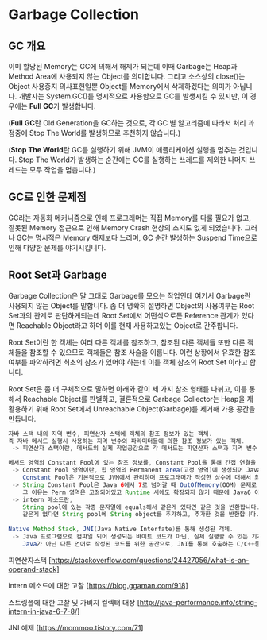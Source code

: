 # Garbage Collection

## GC 개요

이미 할당된 Memory는 GC에 의해서 해제가 되는데 이때 Garbage는 Heap과 Method Area에 사용되지 않는 Object를 의미합니다. 그리고 소스상의 close()는 Object 사용중지 의사표현일뿐 Object를 Memory에서 삭제하겠다는 의미가 아닙니다. 개발자는 System.GC()를 명시적으로 사용함으로 GC를 발생시킬 수 있지만, 이 경우에는 **Full GC**가 발생합니다.

(**Full GC**란 Old Generation을 GC하는 것으로, 각 GC 별 알고리즘에 따라서 처리 과정중에 Stop The World를 발생하므로 추천하지 않습니다.)

(**Stop The World**란 GC를 실행하기 위해 JVM이 애플리케이션 실행을 멈추는 것입니다. Stop The World가 발생하는 순간에는 GC를 실행하는 쓰레드를 제외한 나머지 쓰레드는 모두 작업을 멈춥니다.)

## GC로 인한 문제점

GC라는 자동화 메커니즘으로 인해 프로그래머는 직접 Memory를 다룰 필요가 없고, 잘못된 Memory 접근으로 인해 Memory Crash 현상의 소지도 없게 되었습니다. 그러나 GC는 명시적은 Memory 해제보다 느리며, GC 순간 발생하는 Suspend Time으로 인해 다양한 문제를 야기시킵니다.

## Root Set과 Garbage

Garbage Collection은 말 그대로 Garbage를 모으는 작업인데 여기서 Garbage란 사용되지 않는 Object를 말합니다. 좀 더 명확히 설명하면 Object의 사용여부는 Root Set과의 관계로 판단하게되는데 Root Set에서 어떤식으로든 Reference 관계가 있다면 Reachable Object라고 하며 이를 현재 사용하고있는 Object로 간주합니다.

Root Set이란 한 객체는 여러 다른 객체를 참조하고, 참조된 다른 객체들 또한 다른 객체들을 참조할 수 있으므로 객체들은 참조 사슬을 이룹니다. 이런 상황에서 유효한 참조 여부를 파악하려면 최초의 참조가 있어야 하는데 이를 객체 참조의 Root Set 이라고 합니다.

Root Set은 좀 더 구체적으로 말하면 아래와 같이 세 가지 참조 형태를 나뉘고, 이를 통해서 Reachable Object를 판별하고, 결론적으로 Garbage Collector는 Heap을 재활용하기 위해 Root Set에서 Unreachable Object(Garbage)를 제거해 가용 공간을 만듭니다.

~~~Java
자바 스택 내의 지역 변수, 피연산자 스택에 객체의 참조 정보가 있는 객체.
즉 자바 메서드 실행시 사용하는 지역 변수와 파라미터들에 의한 참조 정보가 있는 객체.
 -> 피연산자 스택이란, 메서드의 실제 작업공간으로 각 메서드는 피연산자 스택과 지역 변수 배열 사이에서 데이터를 교환하며 다른 메서드 호출 결과를 추가하거나 꺼내는 작업을 합니다. 

메서드 영역의 Constant Pool에 있는 참조 정보를, Constant Pool을 통해 간접 연결을 하고 있는 객체.
 -> Constant Pool 영역이란, 힙 영역의 Permanent area(고정 영역)에 생성되어 Java 프로세스의 종료까지 계속 유지되는 메모리 영역입니다.
    Constant Pool은 기본적으로 JVM에서 관리하며 프로그래머가 작성한 상수에 대해서 최우선적으로 찾아보고 없으면 상수풀에 추가한 이후 그 주소값을 리턴해줍니다.
 -> String Constant Pool은 Java 6에서 7로 넘어갈 때 OutOfMemory(OOM) 문제로 Java7에서는 Heap 영역으로 변경되었습니다.
    그 이유는 Perm 영역은 고정되어있고 Runtime 시에도 확장되지 않기 때문에 Java6 이하 버전에서 intern 메소드를 자주 호출하면 OOM이 발생할 수 있다.
 -> intern 메소드란,
    String pool에 있는 각종 문자열에 equals해서 같은게 있다면 같은 것을 반환합니다.
    같은게 없다면 String pool에 String object를 추가하고, 추가한 것을 반환합니다.
    
Native Method Stack, JNI(Java Native Interfate)를 통해 생성된 객체.
 -> Java 프로그램으로 컴파일 되어 생성되는 바이트 코드가 아닌, 실제 실행할 수 있는 기계어로 작성된 프로그램을 실행 시키는 영역.
    Java가 아닌 다른 언어로 작성된 코드를 위한 공간으로, JNI를 통해 호출하는 C/C++등의 코드를 수행하기 위한 스택 공간입니다.
~~~


피연산자스택 [https://stackoverflow.com/questions/24427056/what-is-an-operand-stack]

intern 메소드에 대한 고찰 [https://blog.ggaman.com/918]

스트링풀에 대한 고찰 및 가비지 컬렉터 대상 [http://java-performance.info/string-intern-in-java-6-7-8/]

JNI 예제 [https://mommoo.tistory.com/71]
